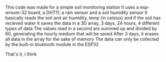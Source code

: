 This code was made for a simple soil monitoring station
It uses a esp-wroom-32 board, a DHT11, a rain sensor and a soil humidity sensor
It basically reads the soil and air humidity, temp (in celsius) and if the soil has recieved water
It saves the data in a 3D array, 3 days, 24 hours, 4 different types of data
The values read in a second are summed up and divided by 60, generating the hourly medium that will be saved
After 3 days, it erases all data in the array for the sake of memory
The data can only be collected by the built-in bluetooth module in the ESP32

That's it, i think
